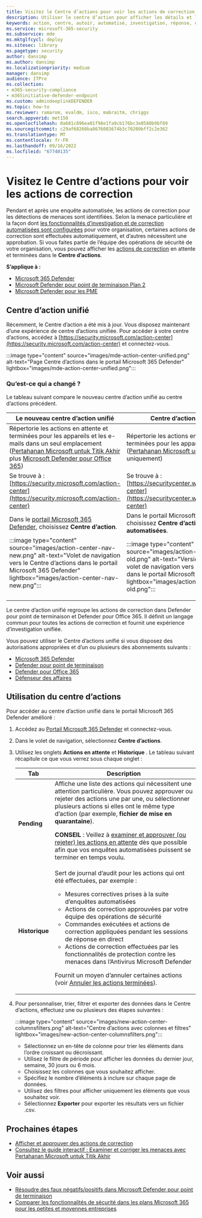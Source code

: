 ```yaml
---
title: Visitez le Centre d’actions pour voir les actions de correction
description: Utiliser le centre d’action pour afficher les détails et les résultats à la suite d’une investigation automatisée
keywords: action, centre, autoir, automatisé, investigation, réponse, correction
ms.service: microsoft-365-security
ms.subservice: mde
ms.mktglfcycl: deploy
ms.sitesec: library
ms.pagetype: security
author: dansimp
ms.author: dansimp
ms.localizationpriority: medium
manager: dansimp
audience: ITPro
ms.collection:
- m365-security-compliance
- m365initiative-defender-endpoint
ms.custom: admindeeplinkDEFENDER
ms.topic: how-to
ms.reviewer: ramarom, evaldm, isco, mabraitm, chriggs
search.appverid: met150
ms.openlocfilehash: 0a681c896ea01f98e1fa9cb176bc3e0580b9bf89
ms.sourcegitcommit: c29af68260ba8676083674b3c70209bff2c2e362
ms.translationtype: MT
ms.contentlocale: fr-FR
ms.lasthandoff: 09/16/2022
ms.locfileid: "67740135"
---
```

# <a name="visit-the-action-center-to-see-remediation-actions"></a>Visitez le Centre d’actions pour voir les actions de correction

Pendant et après une enquête automatisée, les actions de correction pour les détections de menaces sont identifiées. Selon la menace particulière et la façon dont [les fonctionnalités d’investigation et de correction automatisées sont configurées](configure-automated-investigations-remediation.md) pour votre organisation, certaines actions de correction sont effectuées automatiquement, et d’autres nécessitent une approbation. Si vous faites partie de l’équipe des opérations de sécurité de votre organisation, vous pouvez afficher les [actions de correction](manage-auto-investigation.md#remediation-actions) en attente et terminées dans le **Centre d’actions**.

**S’applique à :**
- [Microsoft 365 Defender](https://go.microsoft.com/fwlink/?linkid=2118804)
- [Microsoft Defender pour point de terminaison Plan 2](https://go.microsoft.com/fwlink/p/?linkid=2154037)
- [Microsoft Defender pour les PME](../defender-business/mdb-overview.md)

## <a name="the-unified-action-center"></a>Centre d’action unifié

Récemment, le Centre d’action a été mis à jour. Vous disposez maintenant d’une expérience de centre d’actions unifiée. Pour accéder à votre centre d’actions, accédez à [https://security.microsoft.com/action-center](https://security.microsoft.com/action-center) et connectez-vous.

:::image type="content" source="images/mde-action-center-unified.png" alt-text="Page Centre d’actions dans le portail Microsoft 365 Defender" lightbox="images/mde-action-center-unified.png":::

### <a name="whats-changed"></a>Qu’est-ce qui a changé ?

Le tableau suivant compare le nouveau centre d’action unifié au centre d’actions précédent.

|Le nouveau centre d’action unifié  |Centre d’actions précédent  |
|---------|---------|
|Répertorie les actions en attente et terminées pour les appareils et les e-mails dans un seul emplacement <br/>([Pertahanan Microsoft untuk Titik Akhir](microsoft-defender-endpoint.md) plus [Microsoft Defender pour Office 365](/microsoft-365/security/office-365-security/office-365-atp))|Répertorie les actions en attente et terminées pour les appareils <br/> ([Pertahanan Microsoft untuk Titik Akhir](microsoft-defender-endpoint.md) uniquement)   |
|Se trouve à :<br/>[https://security.microsoft.com/action-center](https://security.microsoft.com/action-center)         |Se trouve à :<br/>[https://securitycenter.windows.com/action-center](https://securitycenter.windows.com/action-center)     |
| Dans le <a href="https://go.microsoft.com/fwlink/p/?linkid=2077139" target="_blank">portail Microsoft 365 Defender</a>, choisissez **Centre d’action**. <p>:::image type="content" source="images/action-center-nav-new.png" alt-text="Volet de navigation vers le Centre d’actions dans le portail Microsoft 365 Defender" lightbox="images/action-center-nav-new.png"::: | Dans le portail Microsoft 365 Defender, choisissez **Centre d’action** des  > **enquêtes automatisées**. <p>:::image type="content" source="images/action-center-nav-old.png" alt-text="Version antérieure du volet de navigation vers le Centre d’actions dans le portail Microsoft 365 Defender" lightbox="images/action-center-nav-old.png":::  |

Le centre d’action unifié regroupe les actions de correction dans Defender pour point de terminaison et Defender pour Office 365. Il définit un langage commun pour toutes les actions de correction et fournit une expérience d’investigation unifiée.

Vous pouvez utiliser le Centre d’actions unifié si vous disposez des autorisations appropriées et d’un ou plusieurs des abonnements suivants :

- [Microsoft 365 Defender](/microsoft-365/security/mtp/microsoft-threat-protection)
- [Defender pour point de terminaison](microsoft-defender-endpoint.md)
- [Defender pour Office 365](/microsoft-365/security/office-365-security/office-365-atp)
- [Défenseur des affaires](../defender-business/mdb-overview.md)

## <a name="using-the-action-center"></a>Utilisation du centre d’actions

Pour accéder au centre d’action unifié dans le portail Microsoft 365 Defender amélioré :

1. Accédez au <a href="https://go.microsoft.com/fwlink/p/?linkid=2077139" target="_blank">Portail Microsoft 365 Defender</a> et connectez-vous.

2. Dans le volet de navigation, sélectionnez **Centre d’actions**.

3. Utilisez les onglets **Actions en attente** et **Historique** . Le tableau suivant récapitule ce que vous verrez sous chaque onglet :

   |Tab|Description|
   |---|---|
   |**Pending**|Affiche une liste des actions qui nécessitent une attention particulière. Vous pouvez approuver ou rejeter des actions une par une, ou sélectionner plusieurs actions si elles ont le même type d’action (par exemple, **fichier de mise en quarantaine**). <p> **CONSEIL** : Veillez à [examiner et approuver (ou rejeter) les actions en attente](manage-auto-investigation.md) dès que possible afin que vos enquêtes automatisées puissent se terminer en temps voulu.|
   |**Historique**|Sert de journal d’audit pour les actions qui ont été effectuées, par exemple : <ul><li>Mesures correctives prises à la suite d’enquêtes automatisées</li><li>Actions de correction approuvées par votre équipe des opérations de sécurité</li><li>Commandes exécutées et actions de correction appliquées pendant les sessions de réponse en direct</li><li>Actions de correction effectuées par les fonctionnalités de protection contre les menaces dans l’Antivirus Microsoft Defender</li></ul> <p> Fournit un moyen d’annuler certaines actions (voir [Annuler les actions terminées](manage-auto-investigation.md#undo-completed-actions)).|

4. Pour personnaliser, trier, filtrer et exporter des données dans le Centre d’actions, effectuez une ou plusieurs des étapes suivantes :

   :::image type="content" source="images/new-action-center-columnsfilters.png" alt-text="Centre d’actions avec colonnes et filtres" lightbox="images/new-action-center-columnsfilters.png":::

   - Sélectionnez un en-tête de colonne pour trier les éléments dans l’ordre croissant ou décroissant.
   - Utilisez le filtre de période pour afficher les données du dernier jour, semaine, 30 jours ou 6 mois.
   - Choisissez les colonnes que vous souhaitez afficher.
   - Spécifiez le nombre d’éléments à inclure sur chaque page de données.
   - Utilisez des filtres pour afficher uniquement les éléments que vous souhaitez voir.
   - Sélectionnez **Exporter** pour exporter les résultats vers un fichier .csv.

## <a name="next-steps"></a>Prochaines étapes

- [Afficher et approuver des actions de correction](manage-auto-investigation.md)
- [Consultez le guide interactif : Examiner et corriger les menaces avec Pertahanan Microsoft untuk Titik Akhir](https://aka.ms/MDATP-IR-Interactive-Guide)

## <a name="see-also"></a>Voir aussi

- [Résoudre des faux négatifs/positifs dans Microsoft Defender pour point de terminaison](defender-endpoint-false-positives-negatives.md)
- [Comparer les fonctionnalités de sécurité dans les plans Microsoft 365 pour les petites et moyennes entreprises](../defender-business/compare-mdb-m365-plans.md)
